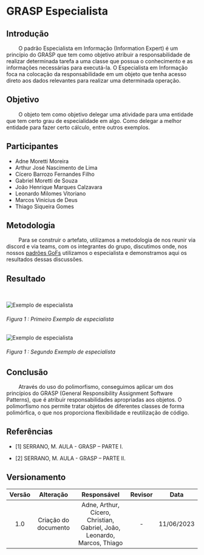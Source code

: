 # GRASP Especialista

## Introdução

&emsp;&emsp; O padrão Especialista em Informação (Information Expert) é um princípio do GRASP que tem como objetivo atribuir a responsabilidade de realizar determinada tarefa a uma classe que possua o conhecimento e as informações necessárias para executá-la. O Especialista em Informação foca na colocação da responsabilidade em um objeto que tenha acesso direto aos dados relevantes para realizar uma determinada operação.

## Objetivo
&emsp;&emsp; O objeto tem como objetivo delegar uma atividade para uma entidade que tem certo grau de especialidade em algo. Como delegar a melhor entidade para fazer certo cálculo, entre outros exemplos.

## Participantes

- Adne Moretti Moreira
- Arthur José Nascimento de Lima
- Cícero Barrozo Fernandes Filho
- Gabriel Moretti de Souza
- João Henrique Marques Calzavara
- Leonardo Milomes Vitoriano
- Marcos Vinicius de Deus
- Thiago Siqueira Gomes

## Metodologia

&emsp;&emsp; Para se construir o artefato, utilizamos a metodologia de nos reunir via discord e via teams, com os integrantes do grupo, discutimos onde, nos nossos [padrões GoFs](/docs/PadroesDeProjeto/3.2.GoFs.md) utilizamos o especialista e demonstramos aqui os resultados dessas discussões.

## Resultado

&emsp;&emsp;

<div style="display: center; align-items: center;">
  <img src="docs/Assets/PadroesDeProjeto/especialista.png" alt="Exemplo de especialista" style="margin-right: 20px;"/>
  <div style="flex-grow: 1;">
    <h6 style="text-align: flex;">
    Figura 1 : Primeiro Exemplo de especialista
    </h6>
  </div>
</div>

<div style="display: center; align-items: center;">
  <img src="docs/Assets/PadroesDeProjeto/especialista2.png" alt="Exemplo de especialista" style="margin-right: 20px;"/>
  <div style="flex-grow: 1;">
    <h6 style="text-align: flex;">
    Figura 1 : Segundo Exemplo de especialista
    </h6>
  </div>
</div>


## Conclusão

&emsp;&emsp; Através do uso do polimorfismo, conseguimos aplicar um dos princípios do GRASP (General Responsibility Assignment Software Patterns), que é atribuir responsabilidades apropriadas aos objetos. O polimorfismo nos permite tratar objetos de diferentes classes de forma polimórfica, o que nos proporciona flexibilidade e reutilização de código.

## Referências

- [1] SERRANO, M. AULA - GRASP – PARTE I.

- [2] SERRANO, M. AULA - GRASP – PARTE II.

## Versionamento

| Versão |                  Alteração                   |    Responsável     |      Revisor       | Data  |
| :----: | :------------------------------------------: | :----------------: | :----------------: | :---: |
|  1.0   | Criação do documento | Adne, Arthur, Cícero, Christian, Gabriel, João, Leonardo, Marcos, Thiago  |  -  | 11/06/2023 |
